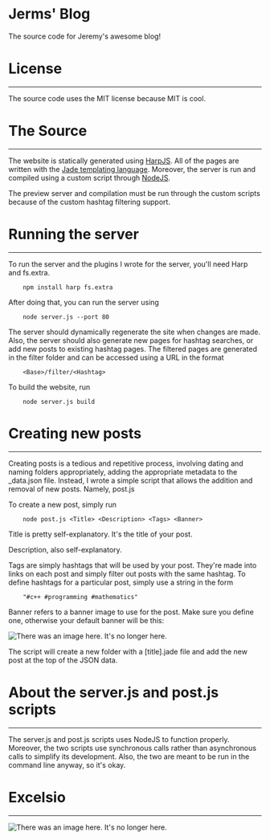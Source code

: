 Jerms' Blog
====
The source code for Jeremy's awesome blog!

# License
---

The source code uses the MIT license because MIT is cool.

# The Source
----

The website is statically generated using [HarpJS](http://harpjs.com/). All of the pages are written with the 
[Jade templating language](http://jade-lang.com/). Moreover, the server is run and compiled using a custom script
through [NodeJS](http://nodejs.org/). 

The preview server and compilation must be run through the custom scripts because of the custom hashtag filtering
support.

# Running the server
----

To run the server and the plugins I wrote for the server, you'll need Harp and fs.extra.

```
	npm install harp fs.extra
```

After doing that, you can run the server using

```
    node server.js --port 80
```

The server should dynamically regenerate the site when changes are made. Also, the server should also generate
new pages for hashtag searches, or add new posts to existing hashtag pages. The filtered pages 
are generated in the filter folder and can be accessed using a URL in the format

```
    <Base>/filter/<Hashtag>
```

To build the website, run

```
    node server.js build
```

# Creating new posts
----

Creating posts is a tedious and repetitive process, involving dating and naming folders appropriately, adding
the appropriate metadata to the _data.json file. Instead, I wrote a simple script that allows the addition
and removal of new posts. Namely, post.js

To create a new post, simply run

```
    node post.js <Title> <Description> <Tags> <Banner>
```

Title is pretty self-explanatory. It's the title of your post.

Description, also self-explanatory.

Tags are simply hashtags that will be used by your post. They're made into links on each
post and simply filter out posts with the same hashtag. To define hashtags for a particular
post, simply use a string in the form

```
	"#c++ #programming #mathematics"
```

Banner refers to a banner image to use for the post. Make sure you define one, otherwise your 
default banner will be this:

![There was an image here. It's no longer here.]( http://goo.gl/fSV1oN )

The script will create a new folder with a [title].jade file and add  the new post at the top of the JSON data.

# About the server.js and post.js scripts
---

The server.js and post.js scripts uses NodeJS to function properly. Moreover, the two scripts use
synchronous calls rather than asynchronous calls to simplify its development. Also, the two are meant to 
be run in the command line anyway, so it's okay.

# Excelsio
---

![There was an image here. It's no longer here.](http://goo.gl/XBz6u0)